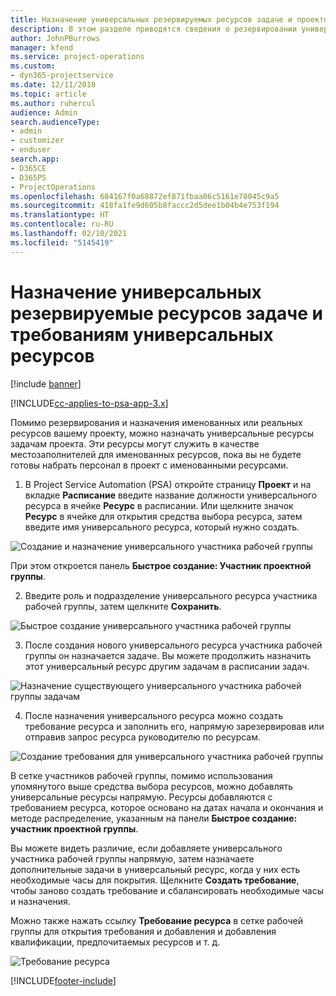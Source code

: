 ```yaml
---
title: Назначение универсальных резервируемых ресурсов задаче и проектной группе
description: В этом разделе приводятся сведения о резервировании универсальных ресурсов для задач и проектных групп.
author: JohnPBurrows
manager: kfend
ms.service: project-operations
ms.custom:
- dyn365-projectservice
ms.date: 12/11/2018
ms.topic: article
ms.author: ruhercul
audience: Admin
search.audienceType:
- admin
- customizer
- enduser
search.app:
- D365CE
- D365PS
- ProjectOperations
ms.openlocfilehash: 684167f0a68872ef871fbaa06c5161e78045c9a5
ms.sourcegitcommit: 418fa1fe9d605b8faccc2d5dee1b04b4e753f194
ms.translationtype: HT
ms.contentlocale: ru-RU
ms.lasthandoff: 02/10/2021
ms.locfileid: "5145419"
---
```

# <a name="assign-generic-bookable-resources-to-a-task-and-generate-resource-requirements"></a>Назначение универсальных резервируемые ресурсов задаче и требованиям универсальных ресурсов 

[!include [banner](../includes/psa-now-project-operations.md)]

[!INCLUDE[cc-applies-to-psa-app-3.x](../includes/cc-applies-to-psa-app-3x.md)]

Помимо резервирования и назначения именованных или реальных ресурсов вашему проекту, можно назначать универсальные ресурсы задачам проекта. Эти ресурсы могут служить в качестве местозаполнителей для именованных ресурсов, пока вы не будете готовы набрать персонал в проект с именованными ресурсами. 

1. В Project Service Automation (PSA) откройте страницу **Проект** и на вкладке **Расписание** введите название должности универсального ресурса в ячейке **Ресурс** в расписании. Или щелкните значок **Ресурс** в ячейке для открытия средства выбора ресурса, затем введите имя универсального ресурса, который нужно создать.

![Создание и назначение универсального участника рабочей группы](media/RM-how-to-9.png)

При этом откроется панель **Быстрое создание: Участник проектной группы**. 

2. Введите роль и подразделение универсального ресурса участника рабочей группы, затем щелкните **Сохранить**.

![Быстрое создание универсального участника рабочей группы](media/RM-how-to-10.png)

3. После создания нового универсального ресурса участника рабочей группы он назначается задаче. Вы можете продолжить назначить этот универсальный ресурс другим задачам в расписании задач.

![Назначение существующего универсального участника рабочей группы задачам](media/RM-how-to-11.png)

4. После назначения универсального ресурса можно создать требование ресурса и заполнить его, напрямую зарезервировав или отправив запрос ресурса руководителю по ресурсам.

![Создание требования для универсального участника рабочей группы](media/RM-how-to-12.png)

В сетке участников рабочей группы, помимо использования упомянутого выше средства выбора ресурсов, можно добавлять универсальные ресурсы напрямую. Ресурсы добавляются с требованием ресурса, которое основано на датах начала и окончания и методе распределение, указанным на панели **Быстрое создание: участник проектной группы**.

Вы можете видеть различие, если добавляете универсального участника рабочей группы напрямую, затем назначаете дополнительные задачи в универсальный ресурс, когда у них есть необходимые часы для покрытия. Щелкните **Создать требование**, чтобы заново создать требование и сбалансировать необходимые часы и назначения.

Можно также нажать ссылку **Требование ресурса** в сетке рабочей группы для открытия требования и добавления и добавления квалификации, предпочитаемых ресурсов и т. д.

![Требование ресурса](media/RM-how-to-13.png)



[!INCLUDE[footer-include](../includes/footer-banner.md)]